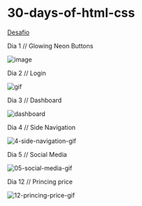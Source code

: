# 30-days-of-html-css
[Desafio](https://dev.to/somanathgoudar/30dayschallenge-30-days-extreme-html-css-challenge-50k1)

Dia 1 // Glowing Neon Buttons	

![image](https://user-images.githubusercontent.com/74930052/149359758-700dcf23-8fa3-4027-b28b-52037c0ccec1.png)

Dia 2 // Login  

![gif](https://user-images.githubusercontent.com/74930052/149370056-be551083-84e3-4c59-ae54-eefa929c18b1.gif)

Dia 3 // Dashboard

![dashboard](https://user-images.githubusercontent.com/74930052/149579393-8cf9256f-ba0d-45bf-9093-21686d4c7571.gif)

Dia 4 // Side Navigation

![4-side-navigation-gif](https://user-images.githubusercontent.com/74930052/149625302-75cc7f93-87b5-40e5-8eba-976efb301b18.gif)

Dia 5 // Social Media

![05-social-media-gif](https://user-images.githubusercontent.com/74930052/149625668-6e89255a-01f3-434d-a6b8-7d70b0f8ea93.gif)

Dia 12 // Princing price

![12-princing-price-gif](https://user-images.githubusercontent.com/74930052/149624905-02ed0568-b858-43a0-a6f9-79abc22e9abe.gif)

